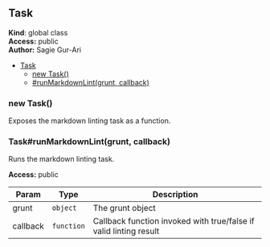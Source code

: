 <a name="Task"></a>

## Task
**Kind**: global class  
**Access:** public  
**Author:** Sagie Gur-Ari  

* [Task](#Task)
    * [new Task()](#new_Task_new)
    * [#runMarkdownLint(grunt, callback)](#Task+runMarkdownLint)

<a name="new_Task_new"></a>

### new Task()
Exposes the markdown linting task as a function.

<a name="Task+runMarkdownLint"></a>

### Task#runMarkdownLint(grunt, callback)
Runs the markdown linting task.

**Access:** public  

| Param | Type | Description |
| --- | --- | --- |
| grunt | <code>object</code> | The grunt object |
| callback | <code>function</code> | Callback function invoked with true/false if valid linting result |

